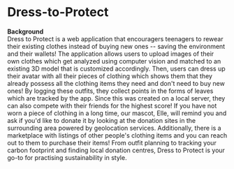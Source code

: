 # Dress-to-Protect

**Background** <br /> 
Dress to Protect is a web application that encouragers teenagers to rewear their existing clothes instead of buying new ones -- saving the environment and their wallets! The application allows users to upload images of their own clothes which get analyzed using computer vision and matched to an existing 3D model that is customized accordingly. Then, users can dress up their avatar with all their pieces of clothing which shows them that they already possess all the clothing items they need and don't need to buy new ones! By logging these outfits, they collect points in the forms of leaves which are tracked by the app. Since this was created on a local server, they can also compete with their friends for the highest score! If you have not worn a piece of clothing in a long time, our mascot, Elle, will remind you and ask if you'd like to donate it by looking at the donation sites in the surrounding area powered by geolocation services. Additionally, there is a marketplace with listings of other people's clothing items and you can reach out to them to purchase their items! From outfit planning to tracking your carbon footprint and finding local donation centres, Dress to Protect is your go-to for practising sustainability in style.
